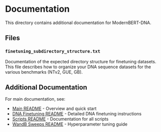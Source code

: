 # Documentation

This directory contains additional documentation for ModernBERT-DNA.

## Files

### `finetuning_subdirectory_structure.txt`
Documentation of the expected directory structure for finetuning datasets. This file describes how to organize your DNA sequence datasets for the various benchmarks (NTv2, GUE, GB).

## Additional Documentation

For main documentation, see:
- [Main README](../README.md) - Overview and quick start
- [DNA Finetuning README](../DNA_FINETUNING_README.md) - Detailed DNA finetuning instructions
- [Scripts README](../scripts/README.md) - Documentation for all scripts
- [WandB Sweeps README](../scripts/hyperparameter_tuning/WANDB_SWEEPS_README.md) - Hyperparameter tuning guide